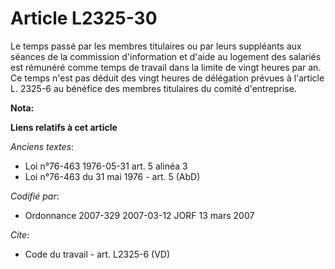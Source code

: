 # Article L2325-30

Le temps passé par les membres titulaires ou par leurs suppléants aux séances de la commission d'information et d'aide au
logement des salariés est rémunéré comme temps de travail dans la limite de vingt heures par an. Ce temps n'est pas déduit
des vingt heures de délégation prévues à l'article L. 2325-6 au bénéfice des membres titulaires du comité d'entreprise.

**Nota:**



**Liens relatifs à cet article**

_Anciens textes_:

  - Loi n°76-463 1976-05-31 art. 5 alinéa 3
  - Loi n°76-463 du 31 mai 1976 - art. 5 (AbD)

_Codifié par_:

  - Ordonnance 2007-329 2007-03-12 JORF 13 mars 2007

_Cite_:

  - Code du travail - art. L2325-6 (VD)
